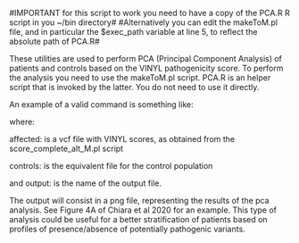 #IMPORTANT for this script to work you need to have a copy of the PCA.R R script in you ~/bin directory# 
#Alternatively you can edit the makeToM.pl file, and in particular the $exec_path variable at line 5, to reflect the absolute path of PCA.R#

These utilities are used to perform PCA (Principal Component Analysis) of patients and controls based on the VINYL pathogenicity score. To perform the analysis you need to use the makeToM.pl script. PCA.R is an helper script that is invoked by the latter. You do not need to use it directly.

An example of a valid command is something like:

<perl makeToM.pl affected controls output>

where:

affected: is a vcf file with VINYL scores, as obtained from the score_complete_alt_M.pl script

controls: is the equivalent file for the control population

and output: is the name of the output file.

The output will consist in a png file, representing the results of the pca analysis. See Figure 4A of Chiara et al 2020 for an example. This type of analysis could be useful for a better stratification of patients based on profiles of presence/absence of potentially pathogenic variants.
